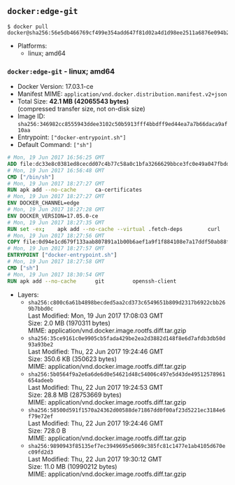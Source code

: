 ## `docker:edge-git`

```console
$ docker pull docker@sha256:56e5db466769cf499e354add647f81d02a4d1d98ee2511a6876e094b26e12d6a
```

-	Platforms:
	-	linux; amd64

### `docker:edge-git` - linux; amd64

-	Docker Version: 17.03.1-ce
-	Manifest MIME: `application/vnd.docker.distribution.manifest.v2+json`
-	Total Size: **42.1 MB (42065543 bytes)**  
	(compressed transfer size, not on-disk size)
-	Image ID: `sha256:346982cc8555943ddee3102c50b5913fff4bbdff9ed44ea7a7b66daca9af10aa`
-	Entrypoint: `["docker-entrypoint.sh"]`
-	Default Command: `["sh"]`

```dockerfile
# Mon, 19 Jun 2017 16:56:25 GMT
ADD file:dc33e8c0381ed8cecdd07c4b77c58a0c1bfa3266629bbce3fc0e49a047fbdd62 in / 
# Mon, 19 Jun 2017 16:56:48 GMT
CMD ["/bin/sh"]
# Mon, 19 Jun 2017 18:27:27 GMT
RUN apk add --no-cache 		ca-certificates
# Mon, 19 Jun 2017 18:27:27 GMT
ENV DOCKER_CHANNEL=edge
# Mon, 19 Jun 2017 18:27:28 GMT
ENV DOCKER_VERSION=17.05.0-ce
# Mon, 19 Jun 2017 18:27:35 GMT
RUN set -ex; 	apk add --no-cache --virtual .fetch-deps 		curl 		tar 	; 		apkArch="$(apk --print-arch)"; 	case "$apkArch" in 		x86_64) dockerArch='x86_64' ;; 		*) echo >&2 "error: unsupported architecture ($apkArch)"; exit 1 ;;	esac; 		if ! curl -fL -o docker.tgz "https://download.docker.com/linux/static/${DOCKER_CHANNEL}/${dockerArch}/docker-${DOCKER_VERSION}.tgz"; then 		echo >&2 "error: failed to download 'docker-${DOCKER_VERSION}' from '${DOCKER_CHANNEL}' for '${dockerArch}'"; 		exit 1; 	fi; 		tar --extract 		--file docker.tgz 		--strip-components 1 		--directory /usr/local/bin/ 	; 	rm docker.tgz; 		apk del .fetch-deps; 		dockerd -v; 	docker -v
# Mon, 19 Jun 2017 18:27:56 GMT
COPY file:0d94e1cd679f133aab807891a1b00b6aef1a9f1f884108e7a17ddf50ab88f1fb in /usr/local/bin/ 
# Mon, 19 Jun 2017 18:27:57 GMT
ENTRYPOINT ["docker-entrypoint.sh"]
# Mon, 19 Jun 2017 18:27:58 GMT
CMD ["sh"]
# Mon, 19 Jun 2017 18:30:54 GMT
RUN apk add --no-cache 		git 		openssh-client
```

-	Layers:
	-	`sha256:c800c6a61b4898becded5aa2cd373c6549651b809d2317b6922cbb269b7bbd0c`  
		Last Modified: Mon, 19 Jun 2017 17:08:03 GMT  
		Size: 2.0 MB (1970311 bytes)  
		MIME: application/vnd.docker.image.rootfs.diff.tar.gzip
	-	`sha256:35ce9161c0e9905cb5fada429be2ea2d3882d148f8e6d7afdb3db50d93a93be2`  
		Last Modified: Thu, 22 Jun 2017 19:24:46 GMT  
		Size: 350.6 KB (350623 bytes)  
		MIME: application/vnd.docker.image.rootfs.diff.tar.gzip
	-	`sha256:5b0564f9a2e6a6de6d0e54621d48c54006c497e5d43de49512578961654adeeb`  
		Last Modified: Thu, 22 Jun 2017 19:24:53 GMT  
		Size: 28.8 MB (28753669 bytes)  
		MIME: application/vnd.docker.image.rootfs.diff.tar.gzip
	-	`sha256:58500d591f1570a24362d00588de71867dd0f00af23d5221ec3184e6f79e72ef`  
		Last Modified: Thu, 22 Jun 2017 19:24:46 GMT  
		Size: 728.0 B  
		MIME: application/vnd.docker.image.rootfs.diff.tar.gzip
	-	`sha256:9890943f85135ef7ec3949695e5069c385fc81c1477e1ab4105d670ec09fd2d3`  
		Last Modified: Thu, 22 Jun 2017 19:30:12 GMT  
		Size: 11.0 MB (10990212 bytes)  
		MIME: application/vnd.docker.image.rootfs.diff.tar.gzip
